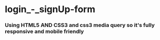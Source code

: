 # login_-_signUp-form
### Using HTML5 AND CSS3 and css3 media query so it's fully responsive and mobile friendly
